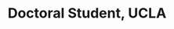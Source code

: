 ---
name: Kenny Chen
title:  Doctoral Student, UCLA
image: /img/organizers/chen_kenny.jpg
link: https://www.linkedin.com/in/kenny-j-chen/
---